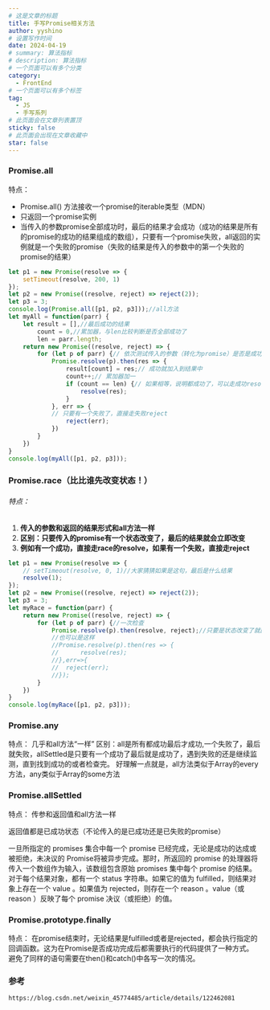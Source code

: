 ```yaml
---
# 这是文章的标题
title: 手写Promise相关方法
author: yyshino
# 设置写作时间
date: 2024-04-19
# summary: 算法指标
# description: 算法指标
# 一个页面可以有多个分类
category:
  - FrontEnd
# 一个页面可以有多个标签
tag:
  - JS
  - 手写系列
# 此页面会在文章列表置顶
sticky: false
# 此页面会出现在文章收藏中
star: false
---
```


### Promise.all

特点：

- Promise.all() 方法接收一个promise的iterable类型（MDN）
- 只返回一个promise实例
- 当传入的参数promise全部成功时，最后的结果才会成功（成功的结果是所有的promise的成功的结果组成的数组），只要有一个promise失败，all返回的实例就是一个失败的promise（失败的结果是传入的参数中的第一个失败的promise的结果）

```js
let p1 = new Promise(resolve => {
    setTimeout(resolve, 200, 1)
});
let p2 = new Promise((resolve, reject) => reject(2));
let p3 = 3;
console.log(Promise.all([p1, p2, p3]));//all方法
let myAll = function(parr) {
    let result = [],//最后成功的结果
        count = 0,//累加器，与len比较判断是否全部成功了
        len = parr.length;
    return new Promise((resolve, reject) => {
        for (let p of parr) {// 依次测试传入的参数（转化为promise）是否是成功的
            Promise.resolve(p).then(res => {
                result[count] = res;// 成功就加入到结果中
                count++;// 累加器加一
                if (count == len) {// 如果相等，说明都成功了，可以走成功resolve
                    resolve(res);
                }
            }, err => {
            // 只要有一个失败了，直接走失败reject
                reject(err);
            })
        }
    })
}
console.log(myAll([p1, p2, p3]));
```





### Promise.race（比比谁先改变状态！）

###### 特点：

1. **传入的参数和返回的结果形式和all方法一样**
2. **区别：只要传入的promise有一个状态改变了，最后的结果就会立即改变**
3. **例如有一个成功，直接走race的resolve，如果有一个失败，直接走reject**



```js
let p1 = new Promise(resolve => {
    // setTimeout(resolve, 0, 1)//大家猜猜如果是这句，最后是什么结果
    resolve(1);
});
let p2 = new Promise((resolve, reject) => reject(2));
let p3 = 3;
let myRace = function(parr) {
    return new Promise((resolve, reject) => {
        for (let p of parr) {//一次检查
            Promise.resolve(p).then(resolve, reject);//只要是状态改变了就直接走对应的函数
            //也可以是这样
            //Promise.resolve(p).then(res => {
          	//  	resolve(res);
            //},err=>{
			//	reject(err);
			//});
        }
    })
}
console.log(myRace([p1, p2, p3]));
```



### Promise.any

特点：
几乎和all方法“一样”
区别：all是所有都成功最后才成功,一个失败了，最后就失败，allSettled是只要有一个成功了最后就是成功了，遇到失败的还是继续监测，直到找到成功的或者检查完。
好理解一点就是，all方法类似于Array的every方法，any类似于Array的some方法



### Promise.allSettled

特点：
传参和返回值和all方法一样

返回值都是已成功状态（不论传入的是已成功还是已失败的promise）

一旦所指定的 promises 集合中每一个 promise 已经完成，无论是成功的达成或被拒绝，未决议的 Promise将被异步完成。那时，所返回的 promise 的处理器将传入一个数组作为输入，该数组包含原始 promises 集中每个 promise 的结果。
对于每个结果对象，都有一个 status 字符串。如果它的值为 fulfilled，则结果对象上存在一个 value 。如果值为 rejected，则存在一个 reason 。value（或 reason ）反映了每个 promise 决议（或拒绝）的值。



### Promise.prototype.finally

特点：
在promise结束时，无论结果是fulfilled或者是rejected，都会执行指定的回调函数。这为在Promise是否成功完成后都需要执行的代码提供了一种方式。
避免了同样的语句需要在then()和catch()中各写一次的情况。



### 参考

```
https://blog.csdn.net/weixin_45774485/article/details/122462081
```

